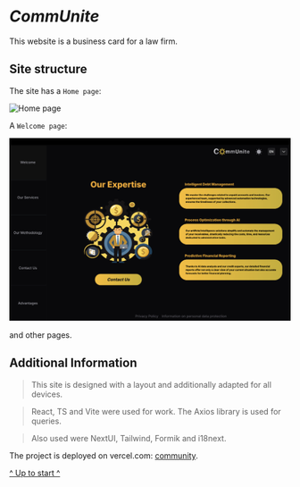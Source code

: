 <a name="start"></a>

# **_СommUnite_**

This website is a business card for a law firm.

## Site structure

The site has a `Home page`:

![Home page](./assets/home-page.jpg)

A `Welcome page`:

![Welcome page](./assets/welcome-page.jpg)

and other pages.

## Additional Information

> This site is designed with a layout and additionally adapted for all
> devices.

> React, TS and Vite were used for work. The Axios library is used for queries.

> Also used were NextUI, Tailwind, Formik and i18next.

The project is deployed on vercel.com: [community](https://community.vercel.app/).

[^ Up to start ^](#start)

